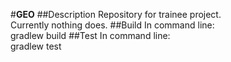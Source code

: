 #**GEO**
##Description
Repository for trainee project.\
Currently nothing does.
##Build
In command line:\
gradlew build
##Test
In command line:\
gradlew test